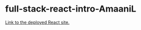 # full-stack-react-intro-AmaaniL


[Link to the deployed React site.](https://becodeorg.github.io/full-stack-react-intro-AmaaniL/)
